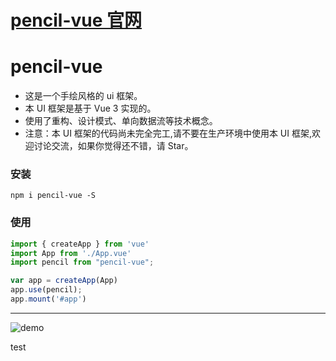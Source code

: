 # [pencil-vue 官网](https://qq919006380.github.io/pencil-vue/)

# pencil-vue

- 这是一个手绘风格的 ui 框架。
- 本 UI 框架是基于 Vue 3 实现的。
- 使用了重构、设计模式、单向数据流等技术概念。
- 注意：本 UI 框架的代码尚未完全完工,请不要在生产环境中使用本 UI 框架,欢迎讨论交流，如果你觉得还不错，请 Star。

### 安装

`npm i pencil-vue -S`

### 使用

```javascript
import { createApp } from 'vue'
import App from './App.vue'
import pencil from "pencil-vue";

var app = createApp(App)
app.use(pencil);
app.mount('#app')
```

---

![demo](https://i.loli.net/2019/03/19/5c90dee1e0cb8.jpg)




test